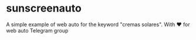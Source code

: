 # sunscreenauto
A simple example of web auto for the keyword "cremas solares". With ❤️ for web auto Telegram group
